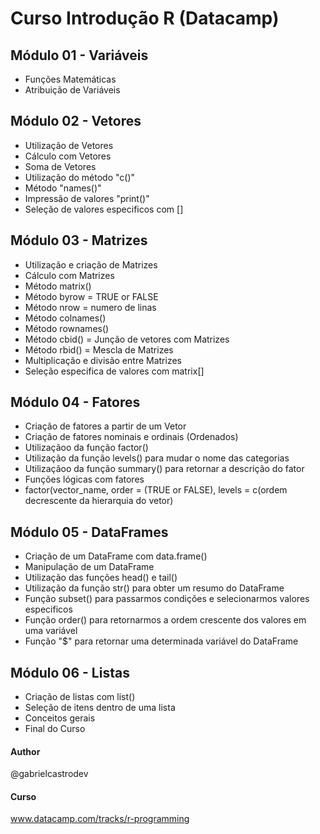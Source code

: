 ﻿# Curso Introdução R (Datacamp)

## Módulo 01 - Variáveis
- Funções Matemáticas
- Atribuição de Variáveis

## Módulo 02 - Vetores
- Utilização de Vetores
- Cálculo com Vetores
- Soma de Vetores
- Utilização do método "c()"
- Método "names()"
- Impressão de valores "print()"
- Seleção de valores especificos com []

## Módulo 03 - Matrizes
- Utilização e criação de Matrizes 
- Cálculo com Matrizes
- Método matrix()
- Método byrow = TRUE or FALSE
- Método nrow = numero de linas
- Método colnames()
- Método rownames()
- Método cbid() = Junção de vetores com Matrizes
- Método rbid() = Mescla de Matrizes
- Multiplicação e divisão entre Matrizes
- Seleção especifica de valores com matrix[]

## Módulo 04 - Fatores
- Criação de fatores a partir de um Vetor
- Criação de fatores nominais e ordinais (Ordenados)
- Utilizaçãoo da função factor()
- Utilização da função levels() para mudar o nome das categorias
- Utilizaçãoo da função summary() para retornar a descrição do fator
- Funções lógicas com fatores
- factor(vector_name, order = (TRUE or FALSE), levels = c(ordem decrescente da hierarquia do vetor)

## Módulo 05 - DataFrames
- Criação de um DataFrame com data.frame()
- Manipulação de um DataFrame
- Utilização das funções head() e tail()
- Utilização da função str() para obter um resumo do DataFrame
- Função subset() para passarmos condições e selecionarmos valores especificos
- Função order() para retornarmos a ordem crescente dos valores em uma variável
- Função "$" para retornar uma determinada variável do DataFrame

## Módulo 06 - Listas
- Criação de listas com list()
- Seleção de itens dentro de uma lista
- Conceitos gerais 
- Final do Curso

#### Author
@gabrielcastrodev

#### Curso
www.datacamp.com/tracks/r-programming
